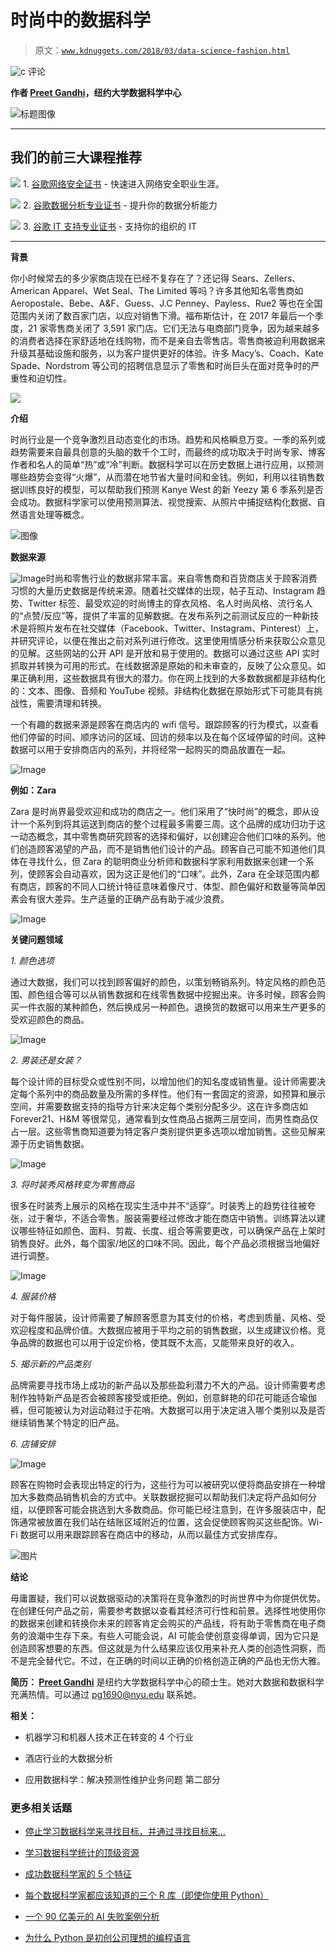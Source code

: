 # 时尚中的数据科学

> 原文：[`www.kdnuggets.com/2018/03/data-science-fashion.html`](https://www.kdnuggets.com/2018/03/data-science-fashion.html)

![c](img/3d9c022da2d331bb56691a9617b91b90.png) 评论

**作者 [Preet Gandhi](https://www.linkedin.com/in/preetgandhi/)，纽约大学数据科学中心**

![标题图像](img/a6b0d675bcaa918072610b73e936155f.png)

* * *

## 我们的前三大课程推荐

![](img/0244c01ba9267c002ef39d4907e0b8fb.png) 1\. [谷歌网络安全证书](https://www.kdnuggets.com/google-cybersecurity) - 快速进入网络安全职业生涯。

![](img/e225c49c3c91745821c8c0368bf04711.png) 2\. [谷歌数据分析专业证书](https://www.kdnuggets.com/google-data-analytics) - 提升你的数据分析能力

![](img/0244c01ba9267c002ef39d4907e0b8fb.png) 3\. [谷歌 IT 支持专业证书](https://www.kdnuggets.com/google-itsupport) - 支持你的组织的 IT

* * *

**背景**

你小时候常去的多少家商店现在已经不复存在了？还记得 Sears、Zellers、American Apparel、Wet Seal、The Limited 等吗？许多其他知名零售商如 Aeropostale、Bebe、A&F、Guess、J.C Penney、Payless、Rue2 等也在全国范围内关闭了数百家门店，以应对销售下滑。福布斯估计，在 2017 年最后一个季度，21 家零售商关闭了 3,591 家门店。它们无法与电商部门竞争，因为越来越多的消费者选择在家舒适地在线购物，而不是亲自去零售店。零售商被迫利用数据来升级其基础设施和服务，以为客户提供更好的体验。许多 Macy’s、Coach、Kate Spade、Nordstrom 等公司的招聘信息显示了零售和时尚巨头在面对竞争时的严重性和迫切性。

![](img/e20037f21f739802a92d9a468490a4f0.png)

**介绍**

时尚行业是一个竞争激烈且动态变化的市场。趋势和风格瞬息万变。一季的系列或趋势需要来自最具创意的头脑的数千个工时，而最终的成功取决于时尚专家、博客作者和名人的简单“热”或“冷”判断。数据科学可以在历史数据上进行应用，以预测哪些趋势会变得“火爆”，从而潜在地节省大量时间和金钱。例如，利用以往销售数据训练良好的模型，可以帮助我们预测 Kanye West 的新 Yeezy 第 6 季系列是否会成功。数据科学家可以使用预测算法、视觉搜索、从照片中捕捉结构化数据、自然语言处理等概念。

![图像](img/b26bdccffbbc173a7a7e719fab928a13.png)

**数据来源**

![Image](img/1c1a2912ef56f5c305c092e1e1b47283.png)时尚和零售行业的数据非常丰富。来自零售商和百货商店关于顾客消费习惯的大量历史数据是传统来源。随着社交媒体的出现，帖子互动、Instagram 趋势、Twitter 标签、最受欢迎的时尚博主的穿衣风格、名人时尚风格、流行名人的“点赞/反应”等，提供了丰富的见解数据。在发布系列之前测试反应的一种新技术是将照片发布在社交媒体（Facebook、Twitter、Instagram、Pinterest）上，并研究评论，以便在推出之前对系列进行修改。这里使用情感分析来获取公众意见的见解。这些网站的公开 API 是开放和易于使用的。数据可以通过这些 API 实时抓取并转换为可用的形式。在线数据源是原始的和未审查的，反映了公众意见。如果正确利用，这些数据具有很大的潜力。你在网上找到的大多数数据都是非结构化的：文本、图像、音频和 YouTube 视频。非结构化数据在原始形式下可能具有挑战性，需要清理和转换。

一个有趣的数据来源是顾客在商店内的 wifi 信号。跟踪顾客的行为模式，以查看他们停留的时间、顺序访问的区域、回访的频率以及在每个区域停留的时间。这种数据可以用于安排商店内的系列，并将经常一起购买的商品放置在一起。

![Image](img/59f23f04c65cfa8b6e0a46922e3f0545.png)

**例如：Zara**

Zara 是时尚界最受欢迎和成功的商店之一。他们采用了“快时尚”的概念，即从设计一个系列到将其运送到商店的整个过程最多需要三周。这个品牌的成功归功于这一动态概念，其中零售商研究顾客的选择和偏好，以创建迎合他们口味的系列。他们创造顾客渴望的产品，而不是销售他们设计的产品。顾客自己可能不知道他们具体在寻找什么，但 Zara 的聪明商业分析师和数据科学家利用数据来创建一个系列，使顾客会自动喜欢，因为这正是他们的“口味”。此外，Zara 在全球范围内都有商店，顾客的不同人口统计特征意味着像尺寸、体型、颜色偏好和数量等简单因素会有很大差异。生产适量的正确产品有助于减少浪费。

![Image](img/4ac670dbbb74c94e6864eec9255ba846.png)

**关键问题领域**

*1\. 颜色选项*

通过大数据，我们可以找到顾客偏好的颜色，以策划畅销系列。特定风格的颜色范围、颜色组合等可以从销售数据和在线零售数据中挖掘出来。许多时候，顾客会购买一件衣服的某种颜色，然后换成另一种颜色。退换货的数据可以用来生产更多的受欢迎颜色的商品。

![Image](img/e715fdb8c3484710c198782cccd840a0.png)

*2\. 男装还是女装？*

每个设计师的目标受众或性别不同，以增加他们的知名度或销售量。设计师需要决定每个系列中的商品数量及所需的多样性。他们有一套固定的资源，如预算和展示空间，并需要数据支持的指导方针来决定每个类别分配多少。这在许多商店如 Forever21、H&M 等很常见，通常看到女性商品占据两三层空间，而男性商品仅占一层。这些零售商知道要为特定客户类别提供更多选项以增加销售。这些见解来源于历史销售数据。

![Image](img/c2161f6df4259f34d3180181136e7243.png)

*3\. 将时装秀风格转变为零售商品*

很多在时装秀上展示的风格在现实生活中并不“适穿”。时装秀上的趋势往往被夸张，过于奢华，不适合零售。服装需要经过修改才能在商店中销售。训练算法以建议哪些特征如颜色、面料、剪裁、长度、组合等需要更改，可以确保产品在上架时销售良好。此外，每个国家/地区的口味不同。因此，每个产品必须根据当地偏好进行调整。

![Image](img/f9d921605fe3ce19d53c68f6c047707e.png)

*4\. 服装价格*

对于每件服装，设计师需要了解顾客愿意为其支付的价格，考虑到质量、风格、受欢迎程度和品牌价值。大数据应被用于平均之前的销售数据，以生成建议价格。竞争品牌的数据也可以用于设定价格，使其既不太高，又能带来良好的收入。

*5\. 揭示新的产品类别*

品牌需要寻找市场上成功的新产品以及那些盈利潜力不大的产品。设计师需要考虑制作独特新产品是否会被顾客接受或拒绝。例如，创意鲜艳的印花可能适合瑜伽裤，但可能被认为对运动鞋过于花哨。大数据可以用于决定进入哪个类别以及是否继续销售某个特定的旧产品。

*6\. 店铺安排*

![Image](img/bf9320d91a59bbb85376b8753625a83a.png)

顾客在购物时会表现出特定的行为，这些行为可以被研究以便将商品安排在一种增加大多数商品销售机会的方式中。关联数据挖掘可以帮助我们决定将产品如何分组，以便顾客可能会挑选到大多数商品。你可能已经注意到，在许多服装店中，配饰通常被放置在我们站在结账区域附近的位置，这会促使顾客购买这些配饰。Wi-Fi 数据可以用来跟踪顾客在商店中的移动，从而以最佳方式安排库存。

![图片](img/331000025bef6ee069f10b5c3a9a6574.png)

**结论**

毋庸置疑，我们可以说数据驱动的决策将在竞争激烈的时尚世界中为你提供优势。在创建任何产品之前，需要参考数据以查看其经济可行性和前景。选择性地使用你的数据来创建和转换你未来的顾客肯定会购买的产品线，将有助于零售商在电子商务的浪潮中生存下来。有些人可能会说，AI 可能会使创意变得单调，因为它只是创造顾客想要的东西。但这就是为什么结果应该仅用来补充人类的创造性洞察，而不是完全替代它。不过，在正确的时间以正确的价格创造正确的产品也无伤大雅。

**简历： [Preet Gandhi](https://www.linkedin.com/in/preetgandhi/)** 是纽约大学数据科学中心的硕士生。她对大数据和数据科学充满热情。可以通过 pg1690@nyu.edu 联系她。

**相关：**

+   机器学习和机器人技术正在转变的 4 个行业

+   酒店行业的大数据分析

+   应用数据科学：解决预测性维护业务问题 第二部分

### 更多相关话题

+   [停止学习数据科学来寻找目标，并通过寻找目标来…](https://www.kdnuggets.com/2021/12/stop-learning-data-science-find-purpose.html)

+   [学习数据科学统计的顶级资源](https://www.kdnuggets.com/2021/12/springboard-top-resources-learn-data-science-statistics.html)

+   [成功数据科学家的 5 个特征](https://www.kdnuggets.com/2021/12/5-characteristics-successful-data-scientist.html)

+   [每个数据科学家都应该知道的三个 R 库（即使你使用 Python）](https://www.kdnuggets.com/2021/12/three-r-libraries-every-data-scientist-know-even-python.html)

+   [一个 90 亿美元的 AI 失败案例分析](https://www.kdnuggets.com/2021/12/9b-ai-failure-examined.html)

+   [为什么 Python 是初创公司理想的编程语言](https://www.kdnuggets.com/2021/12/makes-python-ideal-programming-language-startups.html)
